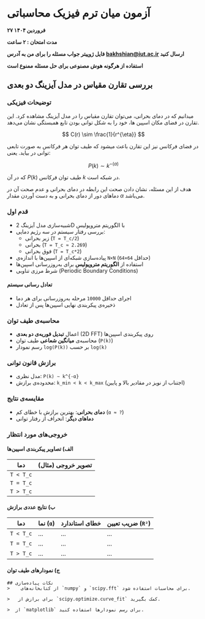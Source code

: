 # آزمون میان ترم فیزیک محاسباتی


**۲۷ فروردین ۱۴۰۴**

**مدت امتحان : ۲ ساعت**

**فایل ژوپیتر جواب مسئله را برای من به آدرس bakhshian@iut.ac.ir ارسال کنید**

**استفاده از هرگونه هوش مصنوعی برای حل مسئله ممنوع است**

## بررسی تقارن مقیاس در مدل آیزینگ دو بعدی  
### توضیحات فیزیکی

میدانیم که در دمای بحرانی، می‌توان تقارن مقیاس را در مدل آیزینگ مشاهده کرد.
این تقارن در فضای مکان اسپین ها، خود را به شکل توانی بودن تابع همبستگی نشان می‌دهد.

$$
C(r) \sim \frac{1}{r^{\eta}}
$$

در فضای فرکانس نیز این تقارن باعث میشود که طیف توان هر فرکانس به صورت تابعی توانی در بیاید. یعنی:

$$
P(k) \sim k^{-(\alpha)}
$$

که در آن $P(k)$ طیف توان فرکانس $k$ در شبکه است.

هدف از این مسئله، نشان دادن صحت این رابطه در دمای بحرانی و عدم صحت آن در دماهای دور از دمای بحرانی و به دست آوردن مقدار $\alpha$ می‌باشد.

### قدم اول
- شبیه‌سازی مدل آیزینگ 2D با الگوریتم متروپولیس  
- بررسی رفتار سیستم در سه رژیم دمایی:  
  - زیر بحرانی (`T = T_c/2`)  
  - بحرانی (`T = T_c ≈ 2.269`)  
  - فوق بحرانی (`T = T_c*2`)  
- پیاده‌سازی شبکه‌ای از اسپین‌ها با اندازه‌ی `N×N` (حداقل `64×64`)  
- استفاده از **الگوریتم متروپولیس** برای به‌روزرسانی اسپین‌ها  
- شرط مرزی تناوبی (Periodic Boundary Conditions)  
#### تعادل رسانی سیستم
- اجرای حداقل `10000` مرحله به‌روزرسانی برای هر دما  
- ذخیره‌ی پیکربندی نهایی اسپین‌ها پس از تعادل  

### محاسبه‌ی طیف توان
- اعمال **تبدیل فوریه‌ی دو بعدی** (2D FFT) روی پیکربندی اسپین‌ها  
- محاسبه‌ی **میانگین شعاعی** طیف توان (`P(k)`)  
- رسم نمودار `log(P(k))` بر حسب `log(k)`  

### برازش قانون توانی
- مدل نظری: `P(k) ∼ k^{-α}`  
- محدوده‌ی برازش: `k_min < k < k_max` (اجتناب از نویز در مقادیر بالا و پایین)  

### مقایسه‌ی نتایج
- **دمای بحرانی**: بهترین برازش با خطای کم (`α ≈ ?`)  
- **دماهای دیگر**: انحراف از رفتار توانی  

### **خروجی‌های مورد انتظار**  

#### الف) تصاویر پیکربندی اسپین‌ها  
| دما            | تصویر خروجی (مثال)         |  
|----------------|---------------------------|  
| `T < T_c`      |  |  
| `T = T_c`      | |  
| `T > T_c`      | |  

#### ب) نتایج عددی برازش  
| دما     | نما (`α`) | خطای استاندارد | ضریب تعیین (`R²`) |  
|--------|----------|--------------|----------------|  
| `T < T_c` | ...      | ...          | ...            |  
| `T = T_c` | ...      | ...          | ...            |  
| `T > T_c` | ...      | ...          | ...            |  

#### ج) نمودارهای طیف توان  

````{note}
## نکات پیاده‌سازی
>    از کتابخانه‌های `numpy` و `scipy.fft` برای محاسبات استفاده شود.

>   برای برازش از `scipy.optimize.curve_fit` کمک بگیرید.

>  از `matplotlib` برای رسم نمودارها استفاده کنید.
````
